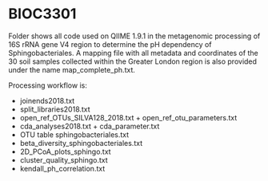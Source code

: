 # BIOC3301
Folder shows all code used on QIIME 1.9.1 in the metagenomic processing of 16S rRNA gene V4 region to determine the pH dependency of Sphingobacteriales. A mapping file with all metadata and coordinates of the 30 soil samples collected within the Greater London region is also provided under the name map_complete_ph.txt.

Processing workflow is:
* joinends2018.txt
* split_libraries2018.txt
* open_ref_OTUs_SILVA128_2018.txt + open_ref_otu_parameters.txt
* cda_analyses2018.txt + cda_parameter.txt
* OTU table sphingobacteriales.txt
* beta_diversity_sphingobacteriales.txt
* 2D_PCoA_plots_sphingo.txt
* cluster_quality_sphingo.txt
* kendall_ph_correlation.txt
